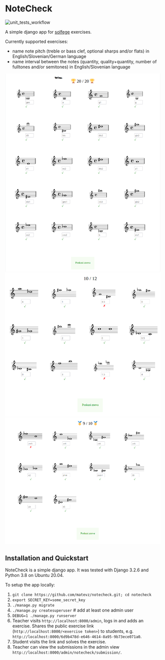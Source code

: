 # NoteCheck

![unit_tests_workflow](https://github.com/matevz/notecheck/actions/workflows/unit_tests.yml/badge.svg)

A simple django app for [solfege](https://en.wikipedia.org/wiki/Solf%C3%A8ge) exercises.

Currently supported exercises:
- name note pitch (treble or bass clef, optional sharps and/or flats) in English/Slovenian/German language
- name interval between the notes (quantity, quality+quantity, number of fulltones and/or semitones) in English/Slovenian language

![screenshot](./screenshot.png)
![screenshot2](./screenshot2.png)
![screenshot3](./screenshot3.png)

## Installation and Quickstart

NoteCheck is a simple django app. It was tested with Django 3.2.6 and Python 3.8
on Ubuntu 20.04.

To setup the app locally:

1. `git clone https://github.com/matevz/notecheck.git; cd notecheck`
2. `export SECRET_KEY=some_secret_key`
3. `./manage.py migrate`
4. `./manage.py createsuperuser` # add at least one admin user
5. `DEBUG=1 ./manage.py runserver`
6. Teacher visits `http://localhost:8000/admin`, logs in and adds an exercise.
   Shares the public exercise link (`http://localhost:8000/<exercise token>`) to
   students, e.g. `http://localhost:8000/6d9b478d-e646-4614-8a95-9b73ece071a0`.
7. Student visits the link and solves the exercise.
8. Teacher can view the submissions in the admin view `http://localhost:8000/admin/notecheck/submission/`.
